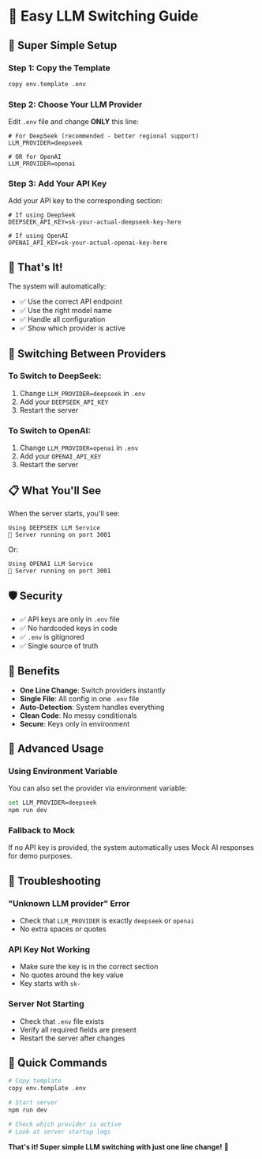 # 🔧 Easy LLM Switching Guide

## 🎯 Super Simple Setup

### Step 1: Copy the Template
```bash
copy env.template .env
```

### Step 2: Choose Your LLM Provider
Edit `.env` file and change **ONLY** this line:

```env
# For DeepSeek (recommended - better regional support)
LLM_PROVIDER=deepseek

# OR for OpenAI
LLM_PROVIDER=openai
```

### Step 3: Add Your API Key
Add your API key to the corresponding section:

```env
# If using DeepSeek
DEEPSEEK_API_KEY=sk-your-actual-deepseek-key-here

# If using OpenAI  
OPENAI_API_KEY=sk-your-actual-openai-key-here
```

## 🚀 That's It!

The system will automatically:
- ✅ Use the correct API endpoint
- ✅ Use the right model name
- ✅ Handle all configuration
- ✅ Show which provider is active

## 🔄 Switching Between Providers

### To Switch to DeepSeek:
1. Change `LLM_PROVIDER=deepseek` in `.env`
2. Add your `DEEPSEEK_API_KEY`
3. Restart the server

### To Switch to OpenAI:
1. Change `LLM_PROVIDER=openai` in `.env`
2. Add your `OPENAI_API_KEY`
3. Restart the server

## 📋 What You'll See

When the server starts, you'll see:
```
Using DEEPSEEK LLM Service
🚀 Server running on port 3001
```

Or:
```
Using OPENAI LLM Service
🚀 Server running on port 3001
```

## 🛡️ Security

- ✅ API keys are only in `.env` file
- ✅ No hardcoded keys in code
- ✅ `.env` is gitignored
- ✅ Single source of truth

## 🎉 Benefits

- **One Line Change**: Switch providers instantly
- **Single File**: All config in one `.env` file
- **Auto-Detection**: System handles everything
- **Clean Code**: No messy conditionals
- **Secure**: Keys only in environment

## 🔧 Advanced Usage

### Using Environment Variable
You can also set the provider via environment variable:
```bash
set LLM_PROVIDER=deepseek
npm run dev
```

### Fallback to Mock
If no API key is provided, the system automatically uses Mock AI responses for demo purposes.

## 🚨 Troubleshooting

### "Unknown LLM provider" Error
- Check that `LLM_PROVIDER` is exactly `deepseek` or `openai`
- No extra spaces or quotes

### API Key Not Working
- Make sure the key is in the correct section
- No quotes around the key value
- Key starts with `sk-`

### Server Not Starting
- Check that `.env` file exists
- Verify all required fields are present
- Restart the server after changes

## 🎯 Quick Commands

```bash
# Copy template
copy env.template .env

# Start server
npm run dev

# Check which provider is active
# Look at server startup logs
```

**That's it! Super simple LLM switching with just one line change!** 🚀
